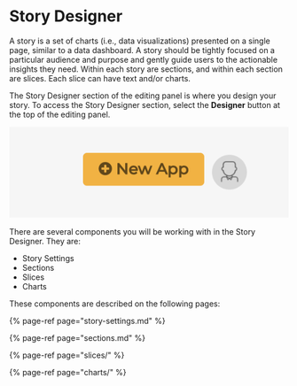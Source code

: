# Story Designer

A story is a set of charts \(i.e., data visualizations\) presented on a single page, similar to a data dashboard. A story should be tightly focused on a particular audience and purpose and gently guide users to the actionable insights they need. Within each story are sections, and within each section are slices. Each slice can have text and/or charts.

The Story Designer section of the editing panel is where you design your story. To access the Story Designer section, select the **Designer** button at the top of the editing panel. 

![Select &quot;Designer&quot; to access the Story Designer section of the editing panel](../../.gitbook/assets/image%20%2827%29.png)

There are several components you will be working with in the Story Designer. They are:

* Story Settings
* Sections
* Slices
* Charts

These components are described on the following pages:

{% page-ref page="story-settings.md" %}

{% page-ref page="sections.md" %}

{% page-ref page="slices/" %}

{% page-ref page="charts/" %}


